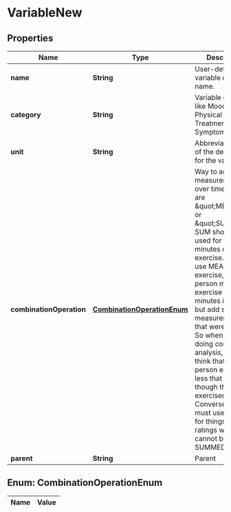 
# VariableNew

## Properties
Name | Type | Description | Notes
------------ | ------------- | ------------- | -------------
**name** | **String** | User-defined variable display name. | 
**category** | **String** | Variable category like Mood, Sleep, Physical Activity, Treatment, Symptom, etc. | 
**unit** | **String** | Abbreviated name of the default unit for the variable | 
**combinationOperation** | [**CombinationOperationEnum**](#CombinationOperationEnum) | Way to aggregate measurements over time. Options are \&quot;MEAN\&quot; or \&quot;SUM\&quot;.  SUM should be used for things like minutes of exercise.  If you use MEAN for exercise, then a person might exercise more minutes in one day but add separate measurements that were smaller.  So when we are doing correlational analysis, we would think that the person exercised less that day even though they exercised more.  Conversely, we must use MEAN for things such as ratings which cannot be SUMMED. | 
**parent** | **String** | Parent | 


<a name="CombinationOperationEnum"></a>
## Enum: CombinationOperationEnum
Name | Value
---- | -----



